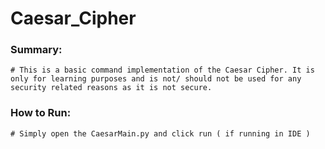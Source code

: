 # Caesar_Cipher

### Summary:
    # This is a basic command implementation of the Caesar Cipher. It is only for learning purposes and is not/ should not be used for any security related reasons as it is not secure. 
### How to Run:
    # Simply open the CaesarMain.py and click run ( if running in IDE ) 

